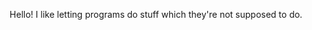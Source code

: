 
<div name="main" align="center">
  
  Hello! I like letting programs do stuff which they're not supposed to do.
  
</div>
